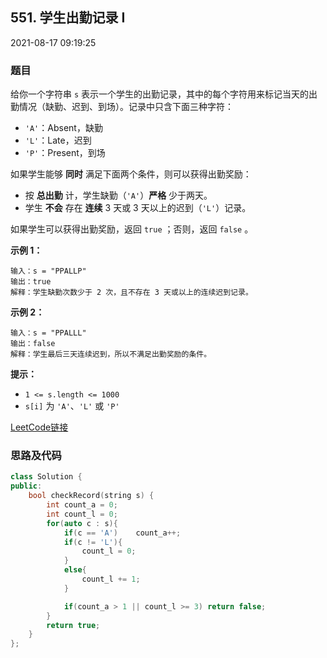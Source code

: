 ## 551. 学生出勤记录 I

2021-08-17 09:19:25

### 题目

给你一个字符串 ``s`` 表示一个学生的出勤记录，其中的每个字符用来标记当天的出勤情况（缺勤、迟到、到场）。记录中只含下面三种字符：


- ``'A'``：Absent，缺勤
- ``'L'``：Late，迟到
- ``'P'``：Present，到场


如果学生能够 **同时** 满足下面两个条件，则可以获得出勤奖励：


- 按 **总出勤** 计，学生缺勤（``'A'``）**严格** 少于两天。
- 学生 **不会** 存在 **连续** 3 天或 3 天以上的迟到（``'L'``）记录。


如果学生可以获得出勤奖励，返回 ``true`` ；否则，返回 ``false`` 。



**示例 1：**

```
输入：s = "PPALLP"
输出：true
解释：学生缺勤次数少于 2 次，且不存在 3 天或以上的连续迟到记录。
```

**示例 2：**

```
输入：s = "PPALLL"
输出：false
解释：学生最后三天连续迟到，所以不满足出勤奖励的条件。
```



**提示：**


- ``1 <= s.length <= 1000``
- ``s[i]`` 为 ``'A'``、``'L'`` 或 ``'P'``



[LeetCode链接](https://leetcode-cn.com/problems/student-attendance-record-i/)

### 思路及代码

```cpp
class Solution {
public:
    bool checkRecord(string s) {
        int count_a = 0;
        int count_l = 0;
        for(auto c : s){
            if(c == 'A')    count_a++;
            if(c != 'L'){
                count_l = 0;
            }
            else{
                count_l += 1;
            }

            if(count_a > 1 || count_l >= 3) return false;
        }
        return true;
    }
};
```